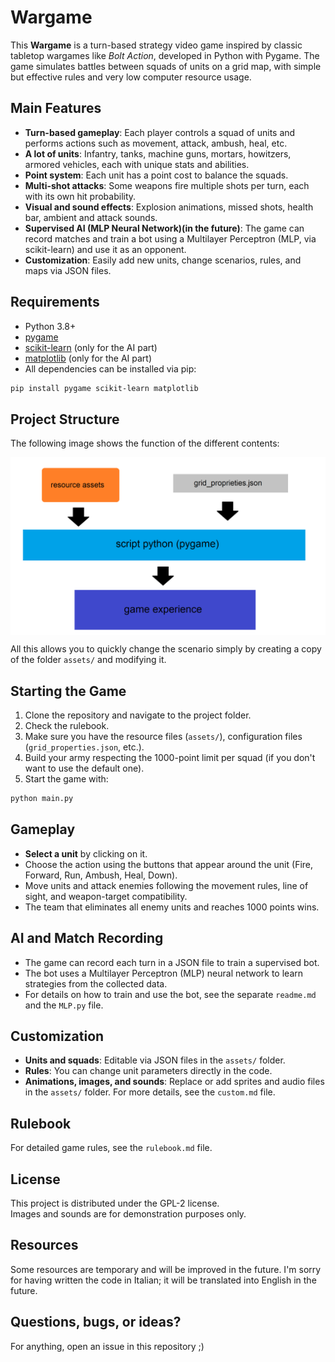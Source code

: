# Wargame

This **Wargame** is a turn-based strategy video game inspired by classic tabletop wargames like *Bolt Action*, developed in Python with Pygame. The game simulates battles between squads of units on a grid map, with simple but effective rules and very low computer resource usage.

## Main Features

- **Turn-based gameplay**: Each player controls a squad of units and performs actions such as movement, attack, ambush, heal, etc.
- **A lot of units**: Infantry, tanks, machine guns, mortars, howitzers, armored vehicles, each with unique stats and abilities.
- **Point system**: Each unit has a point cost to balance the squads.
- **Multi-shot attacks**: Some weapons fire multiple shots per turn, each with its own hit probability.
- **Visual and sound effects**: Explosion animations, missed shots, health bar, ambient and attack sounds.
- **Supervised AI (MLP Neural Network)(in the future)**: The game can record matches and train a bot using a Multilayer Perceptron (MLP, via scikit-learn) and use it as an opponent.
- **Customization**: Easily add new units, change scenarios, rules, and maps via JSON files.

## Requirements

- Python 3.8+
- [pygame](https://www.pygame.org/)
- [scikit-learn](https://scikit-learn.org/) (only for the AI part)
- [matplotlib](https://matplotlib.org/) (only for the AI part)
- All dependencies can be installed via pip:

```sh
pip install pygame scikit-learn matplotlib
```

## Project Structure

The following image shows the function of the different contents:

<p align="center">
  <img align="middle" width="800" src="doc/structure.png"/>
</p>

All this allows you to quickly change the scenario simply by creating a copy of the folder `assets/` and modifying it.

## Starting the Game

1. Clone the repository and navigate to the project folder.
2. Check the rulebook.
3. Make sure you have the resource files (`assets/`), configuration files (`grid_properties.json`, etc.).
4. Build your army respecting the 1000-point limit per squad (if you don't want to use the default one).
5. Start the game with:

```sh
python main.py
```

## Gameplay

- **Select a unit** by clicking on it.
- Choose the action using the buttons that appear around the unit (Fire, Forward, Run, Ambush, Heal, Down).
- Move units and attack enemies following the movement rules, line of sight, and weapon-target compatibility.
- The team that eliminates all enemy units and reaches 1000 points wins.

## AI and Match Recording

- The game can record each turn in a JSON file to train a supervised bot.
- The bot uses a Multilayer Perceptron (MLP) neural network to learn strategies from the collected data.
- For details on how to train and use the bot, see the separate `readme.md` and the `MLP.py` file.

## Customization

- **Units and squads**: Editable via JSON files in the `assets/` folder.
- **Rules**: You can change unit parameters directly in the code.
- **Animations, images, and sounds**: Replace or add sprites and audio files in the `assets/` folder.
  For more details, see the `custom.md` file.

## Rulebook

For detailed game rules, see the `rulebook.md` file.

## License

This project is distributed under the GPL-2 license.  
Images and sounds are for demonstration purposes only.

## Resources

Some resources are temporary and will be improved in the future.
I'm sorry for having written the code in Italian; it will be translated into English in the future.

## Questions, bugs, or ideas?

For anything, open an issue in this repository ;)

